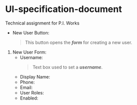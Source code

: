 # UI-specification-document
Technical assignment for P.I. Works

- New User Button:
   >This button opens the ***form*** for creating a new user.
1. New User Form:
   - Username:
      >Text box used to set a ***username***.
   - Display Name:
   - Phone:
   - Email:
   - User Roles:
   - Enabled:
   

